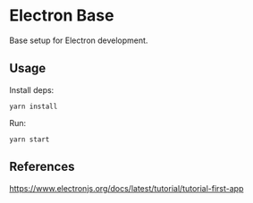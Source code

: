 # Electron Base
Base setup for Electron development.


## Usage
Install deps:
```
yarn install
```

Run:
```
yarn start
```



## References
https://www.electronjs.org/docs/latest/tutorial/tutorial-first-app